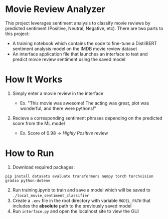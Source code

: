 # Movie Review Analyzer

This project leverages sentiment analysis to classify movie reviews by predicted sentiment (Positive, Neutral, Negative, etc). There are two parts to this project:
* A training notebook which contains the code to fine-tune a DistilBERT sentiment analysis model on the IMDB movie review dataset
* An interface application file that launches an interface to test and predict movie review sentiment using the saved model

# How It Works
1. Simply enter a movie review in the interface
    * Ex. "This movie was awesome! The acting was great, plot was wonderful, and there were pythons!"

2. Recieve a corresponding sentiment phrases depending on the predicted score from the ML model
    * Ex. Score of 0.98 -> *Highly Positive* review


# How to Run

1. Download required packages: 
```
pip install datasets evaluate transformers numpy torch torchvision gradio python-dotenv
```
2. Run training.ipynb to train and save a model which will be saved to ``./local_movie_sentiment_classifier``
3. Create a ``.env`` file in the root directory with variable ``MODEL_PATH`` that includes the **absolute** path to the previously saved model
4. Run ``interface.py`` and open the localhost site to view the GUI